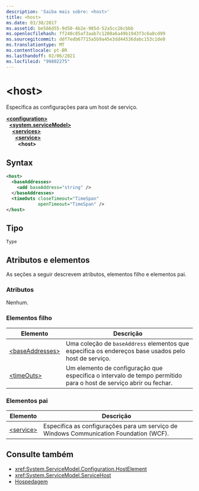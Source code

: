 ```yaml
---
description: 'Saiba mais sobre: <host>'
title: <host>
ms.date: 03/30/2017
ms.assetid: be566d55-9d50-4b2e-985d-52a5cc26cbbb
ms.openlocfilehash: ff240c85af3aab7c1208a6a49b1943f3c6a8cd99
ms.sourcegitcommit: ddf7edb67715a5b9a45e3dd44536dabc153c1de0
ms.translationtype: MT
ms.contentlocale: pt-BR
ms.lasthandoff: 02/06/2021
ms.locfileid: "99802275"
---
```

# \<host>

Especifica as configurações para um host de serviço.  
  
[**\<configuration>**](../configuration-element.md)\
&nbsp;&nbsp;[**\<system.serviceModel>**](system-servicemodel.md)\
&nbsp;&nbsp;&nbsp;&nbsp;[**\<services>**](services.md)\
&nbsp;&nbsp;&nbsp;&nbsp;&nbsp;&nbsp;[**\<service>**](service.md)\
&nbsp;&nbsp;&nbsp;&nbsp;&nbsp;&nbsp;&nbsp;&nbsp;**\<host>**  
  
## <a name="syntax"></a>Syntax  
  
```xml  
<host>
  <baseAddresses>
    <add baseAddress="string" />
  </baseAddresses>
  <timeOuts closeTimeout="TimeSpan"
            openTimeout="TimeSpan" />
</host>
```  
  
## <a name="type"></a>Tipo  

 `Type`  
  
## <a name="attributes-and-elements"></a>Atributos e elementos  

 As seções a seguir descrevem atributos, elementos filho e elementos pai.  
  
### <a name="attributes"></a>Atributos  

 Nenhum.  
  
### <a name="child-elements"></a>Elementos filho  
  
|Elemento|Descrição|  
|-------------|-----------------|  
|[\<baseAddresses>](baseaddresses.md)|Uma coleção de `baseAddress` elementos que especifica os endereços base usados pelo host de serviço.|  
|[\<timeOuts>](timeouts.md)|Um elemento de configuração que especifica o intervalo de tempo permitido para o host de serviço abrir ou fechar.|  
  
### <a name="parent-elements"></a>Elementos pai  
  
|Elemento|Descrição|  
|-------------|-----------------|  
|[\<service>](service.md)|Especifica as configurações para um serviço de Windows Communication Foundation (WCF).|  
  
## <a name="see-also"></a>Consulte também

- <xref:System.ServiceModel.Configuration.HostElement>
- <xref:System.ServiceModel.ServiceHost>
- [Hospedagem](../../../wcf/feature-details/hosting.md)

